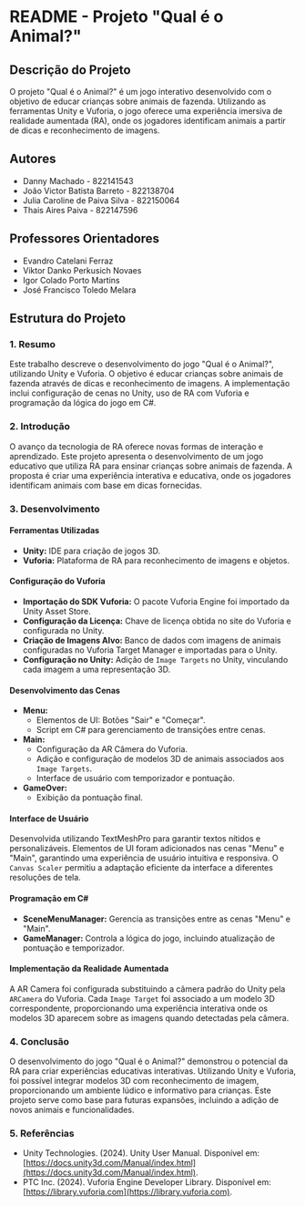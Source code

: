 # README - Projeto "Qual é o Animal?"

## Descrição do Projeto
O projeto "Qual é o Animal?" é um jogo interativo desenvolvido com o objetivo de educar crianças sobre animais de fazenda. Utilizando as ferramentas Unity e Vuforia, o jogo oferece uma experiência imersiva de realidade aumentada (RA), onde os jogadores identificam animais a partir de dicas e reconhecimento de imagens.

## Autores
- Danny Machado - 822141543
- João Victor Batista Barreto - 822138704
- Julia Caroline de Paiva Silva - 822150064
- Thais Aires Paiva - 822147596

## Professores Orientadores
- Evandro Catelani Ferraz
- Viktor Danko Perkusich Novaes
- Igor Colado Porto Martins
- José Francisco Toledo Melara

## Estrutura do Projeto

### 1. Resumo
Este trabalho descreve o desenvolvimento do jogo "Qual é o Animal?", utilizando Unity e Vuforia. O objetivo é educar crianças sobre animais de fazenda através de dicas e reconhecimento de imagens. A implementação inclui configuração de cenas no Unity, uso de RA com Vuforia e programação da lógica do jogo em C#.

### 2. Introdução
O avanço da tecnologia de RA oferece novas formas de interação e aprendizado. Este projeto apresenta o desenvolvimento de um jogo educativo que utiliza RA para ensinar crianças sobre animais de fazenda. A proposta é criar uma experiência interativa e educativa, onde os jogadores identificam animais com base em dicas fornecidas.

### 3. Desenvolvimento

#### Ferramentas Utilizadas
- **Unity:** IDE para criação de jogos 3D.
- **Vuforia:** Plataforma de RA para reconhecimento de imagens e objetos.

#### Configuração do Vuforia
- **Importação do SDK Vuforia:** O pacote Vuforia Engine foi importado da Unity Asset Store.
- **Configuração da Licença:** Chave de licença obtida no site do Vuforia e configurada no Unity.
- **Criação de Imagens Alvo:** Banco de dados com imagens de animais configuradas no Vuforia Target Manager e importadas para o Unity.
- **Configuração no Unity:** Adição de `Image Targets` no Unity, vinculando cada imagem a uma representação 3D.

#### Desenvolvimento das Cenas
- **Menu:**
  - Elementos de UI: Botões "Sair" e "Começar".
  - Script em C# para gerenciamento de transições entre cenas.
- **Main:**
  - Configuração da AR Câmera do Vuforia.
  - Adição e configuração de modelos 3D de animais associados aos `Image Targets`.
  - Interface de usuário com temporizador e pontuação.
- **GameOver:**
  - Exibição da pontuação final.

#### Interface de Usuário
Desenvolvida utilizando TextMeshPro para garantir textos nítidos e personalizáveis. Elementos de UI foram adicionados nas cenas "Menu" e "Main", garantindo uma experiência de usuário intuitiva e responsiva. O `Canvas Scaler` permitiu a adaptação eficiente da interface a diferentes resoluções de tela.

#### Programação em C#
- **SceneMenuManager:** Gerencia as transições entre as cenas "Menu" e "Main".
- **GameManager:** Controla a lógica do jogo, incluindo atualização de pontuação e temporizador.

#### Implementação da Realidade Aumentada
A AR Camera foi configurada substituindo a câmera padrão do Unity pela `ARCamera` do Vuforia. Cada `Image Target` foi associado a um modelo 3D correspondente, proporcionando uma experiência interativa onde os modelos 3D aparecem sobre as imagens quando detectadas pela câmera.

### 4. Conclusão
O desenvolvimento do jogo "Qual é o Animal?" demonstrou o potencial da RA para criar experiências educativas interativas. Utilizando Unity e Vuforia, foi possível integrar modelos 3D com reconhecimento de imagem, proporcionando um ambiente lúdico e informativo para crianças. Este projeto serve como base para futuras expansões, incluindo a adição de novos animais e funcionalidades.

### 5. Referências
- Unity Technologies. (2024). Unity User Manual. Disponível em: [https://docs.unity3d.com/Manual/index.html](https://docs.unity3d.com/Manual/index.html).
- PTC Inc. (2024). Vuforia Engine Developer Library. Disponível em: [https://library.vuforia.com](https://library.vuforia.com).
